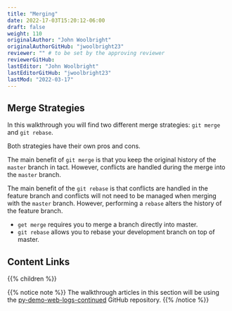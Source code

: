 ```yaml
---
title: "Merging"
date: 2022-17-03T15:20:12-06:00
draft: false
weight: 110
originalAuthor: "John Woolbright"
originalAuthorGitHub: "jwoolbright23"
reviewer: "" # to be set by the approving reviewer
reviewerGitHub:
lastEditor: "John Woolbright"
lastEditorGitHub: "jwoolbright23"
lastMod: "2022-03-17"
---
```


## Merge Strategies

In this walkthrough you will find two different merge strategies: `git merge` and `git rebase`. 

Both strategies have their own pros and cons.

The main benefit of `git merge` is that you keep the original history of the `master` branch in tact. However, conflicts are handled during the merge into the `master` branch.

The main benefit of the `git rebase` is that conflicts are handled in the feature branch and conflicts will not need to be managed when merging with the `master` branch. However, performing a `rebase` alters the history of the feature branch.

- `get merge` requires you to merge a branch directly into master. 
- `git rebase` allows you to rebase your development branch on top of master.

## Content Links

{{% children %}}

{{% notice note %}}
The walkthrough articles in this section will be using the [py-demo-web-logs-continued](https://github.com/LaunchCodeTechnicalTraining/py-demo-web-logs-continued) GitHub repository.
{{% /notice %}}